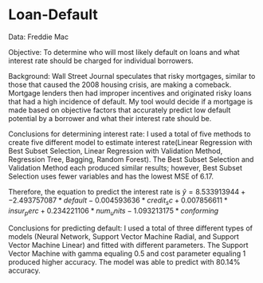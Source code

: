 # Loan-Default
Data: Freddie Mac

Objective:
To determine who will most likely default on loans and what interest rate should be charged for individual borrowers.

Background:
Wall Street Journal speculates that risky mortgages, similar to those that caused the 2008 housing crisis, are making a comeback. Mortgage lenders then had improper incentives and originated risky loans that had a high incidence of default. My tool would decide if a mortgage is made based on objective factors that accurately predict low default potential by a borrower and what their interest rate should be.

Conclusions for determining interest rate:
I used a total of five methods to create five different model to estimate interest rate(Linear Regression with Best Subset Selection, Linear Regression with Validation Method, Regression Tree, Bagging, Random Forest). The Best Subset Selection and Validation Method each produced similar results; however, Best Subset Selection uses fewer variables and has the lowest MSE of 6.17.

Therefore, the equation to predict the interest rate is
$\hat{y} = 8.533913944+ -2.493757087*default-0.004593636*credit_sc+0.007856611*insur_perc+0.234221106*num_units-1.093213175*conforming$

Conclusions for predicting default:
I used a total of three different types of models (Neural Network, Support Vector Machine Radial, and Support Vector Machine Linear) and fitted with different parameters. The Support Vector Machine with gamma equaling 0.5 and cost parameter equaling 1 produced higher accuracy. The model was able to predict with 80.14% accuracy.

